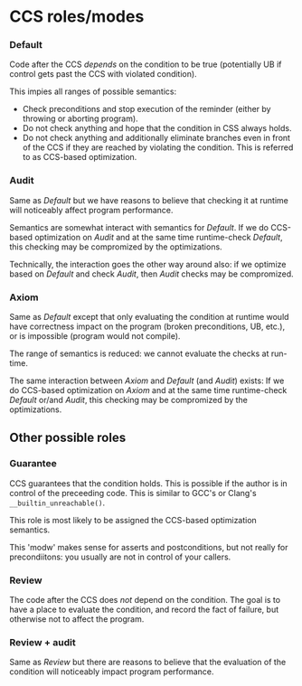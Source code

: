 CCS roles/modes
===============


### Default

Code after the CCS *depends* on the condition to be true (potentially UB if control gets past the CCS with violated condition).

This impies all ranges of possible semantics:
* Check preconditions and stop execution of the reminder (either by throwing or aborting program).
* Do not check anything and hope that the condition in CSS always holds.
* Do not check anything and additionally eliminate branches even in front of the CCS if they are reached by violating the condition. This is referred to as CCS-based optimization.


### Audit

Same as *Default* but we have reasons to believe that checking it at runtime will noticeably affect program performance.

Semantics are somewhat interact with semantics for *Default*. If we do CCS-based optimization on *Audit* and at the same time runtime-check *Default*, this checking may be compromized by the optimizations.

Technically, the interaction goes the other way around also: if we optimize based on *Default* and check *Audit*, then *Audit* checks may be compromized.


### Axiom

Same as *Default* except that only evaluating the condition at runtime would have correctness impact on the program 
(broken preconditions, UB, etc.), or is impossible (program would not compile). 

The range of semantics is reduced: we cannot evaluate the checks at run-time.

The same interaction between *Axiom* and *Default* (and *Audit*) exists: If we do CCS-based optimization on *Axiom* and at the same time runtime-check *Default* or/and *Audit*, this checking may be compromized by the optimizations.


Other possible roles
--------------------


### Guarantee

CCS guarantees that the condition holds. This is possible if the author is in control of the preceeding code. This is similar to GCC's or Clang's `__builtin_unreachable()`.

This role is most likely to be assigned the CCS-based optimization semantics.

This 'modw' makes sense for asserts and postconditions, but not really for precondiitons: you usually are not in control of your callers.


### Review

The code after the CCS does *not* depend on the condition. The goal is to have a place to evaluate the condition, and record the fact of failure, but otherwise not to affect the program.


### Review + audit

Same as *Review* but there are reasons to believe that the evaluation of the condition will noticeably impact program performance.

